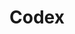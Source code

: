 ---
  title: Codex
  summary: Tiny static site builder.
  repo: http://github.com/codexjs/codex
  docstitle: CodexJs.com
  docs: http://codexjs.com
  version: '0.0.1'
---